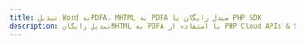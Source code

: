---title: تبدیل Word بهPDFA، MHTML به PDFA مبدل رایگان یا PHP SDKdescription: تبدیل رایگانMHTML به PDFA با استفاده از PHP Cloud APIs & SDK. همچنین اسناد Microsoft Word و OpenOffice را در Cloud ایجاد، ویرایش و رندر کنید.---